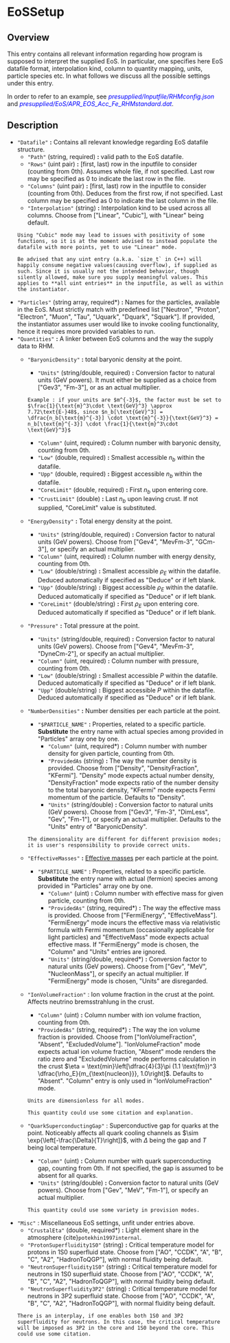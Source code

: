 # EoSSetup

## Overview

This entry contains all relevant information regarding how program is supposed to interpret the supplied EoS. In particular, one specifies here EoS datafile format, interpolation kind, column to quantity mapping, units, particle species etc. In what follows we discuss all the possible settings under this entry.

In order to refer to an example, see <span style="color:blue">_presupplied/Inputfile/RHMconfig.json_</span> and <span style="color:blue">_presupplied/EoS/APR_EOS_Acc_Fe_RHMstandard.dat_</span>.

## Description

- `"Datafile"` **:** Contains all relevant knowledge regarding EoS datafile structure.
    - `"Path"` (string, required) **:** valid path to the EoS datafile.
    - `"Rows"` (uint pair) **:** [first, last) row in the inputfile to consider (counting from 0th). Assumes whole file, if not specified. Last row may be specified as 0 to indicate the last row in the file.
    - `"Columns"` (uint pair) **:** [first, last) row in the inputfile to consider (counting from 0th). Deduces from the first row, if not specified. Last column may be specified as 0 to indicate the last column in the file.
    - `"Interpolation"` (string) **:** Interpolation kind to be used across all columns. Choose from ["Linear", "Cubic"], with "Linear" being default. 
    ```{warning}
    Using "Cubic" mode may lead to issues with positivity of some functions, so it is at the moment advised to instead populate the datafile with more points, yet to use "Linear" mode.
    ```
    ```{warning}
    Be advised that any uint entry (a.k.a. `size_t` in C++) will happily consume negative values(causing overflow), if supplied as such. Since it is usually not the intended behavior, though silently allowed, make sure you supply meaningful values. This applies to **all uint entries** in the inputfile, as well as within the instantiator.
    ```
- `"Particles"` (string array, required*) **:** Names for the particles, available in the EoS. Must strictly match with predefined list ["Neutron", "Proton", "Electron", "Muon", "Tau", "Uquark", "Dquark", "Squark"]. If provided, the instantiator assumes user would like to invoke cooling functionality, hence it requires more provided variables to run.
- `"Quantities"` **:** A linker between EoS columns and the way the supply data to RHM.
    - `"BaryonicDensity"` **:** total baryonic density at the point.
        - `"Units"` (string/double, required) **:** Conversion factor to natural units (GeV powers). It must either be supplied as a choice from ["Gev3", "Fm-3"], or as an actual multiplier.
        ```{note}
        Example : if your units are $m^{-3}$, the factor must be set to $\frac{1}{\text{m}^3\cdot \text{GeV}^3} \approx 7.72\text{E-}48$, since $n_b[\text{GeV}^3] = \dfrac{n_b[\text{m}^{-3}] \cdot \text{m}^{-3}}{\text{GeV}^3} = n_b[\text{m}^{-3}] \cdot \frac{1}{\text{m}^3\cdot \text{GeV}^3}$
        ```
        - `"Column"` (uint, required) **:** Column number with baryonic density, counting from 0th.
        - `"Low"` (double, required) **:** Smallest accessible $n_b$ within the datafile.
        - `"Upp"` (double, required) **:** Biggest accessible $n_b$ within the datafile.
        - `"CoreLimit"` (double, required) **:** First $n_b$ upon entering core.
        - `"CrustLimit"` (double) **:** Last $n_b$ upon leaving crust. If not supplied, "CoreLimit" value is substituted.
    - `"EnergyDensity"` **:** Total energy density at the point.
        - `"Units"` (string/double, required) **:** Conversion factor to natural units (GeV powers). Choose from ["Gev4", "MevFm-3", "GCm-3"], or specify an actual multiplier.
        - `"Column"` (uint, required) **:** Column number with energy density, counting from 0th.
        - `"Low"` (double/string) **:** Smallest accessible $\rho_E$ within the datafile. Deduced automatically if specified as "Deduce" or if left blank.
        - `"Upp"` (double/string) **:** Biggest accessible $\rho_E$ within the datafile. Deduced automatically if specified as "Deduce" or if left blank.
        - `"CoreLimit"` (double/string) **:** First $\rho_E$ upon entering core. Deduced automatically if specified as "Deduce" or if left blank.
    - `"Pressure"` **:** Total pressure at the point.
        - `"Units"` (string/double, required) **:** Conversion factor to natural units (GeV powers). Choose from ["Gev4", "MevFm-3", "DyneCm-2"], or specify an actual multiplier.
        - `"Column"` (uint, required) **:** Column number with pressure, counting from 0th.
        - `"Low"` (double/string) **:** Smallest accessible $P$ within the datafile. Deduced automatically if specified as "Deduce" or if left blank.
        - `"Upp"` (double/string) **:** Biggest accessible $P$ within the datafile. Deduced automatically if specified as "Deduce" or if left blank.
    - `"NumberDensities"` **:** Number densities per each particle at the point.
        - `"$PARTICLE_NAME"` **:** Properties, related to a specific particle. **Substitute** the entry name with actual species among provided in "Particles" array one by one.
            - `"Column"` (uint, required*) **:** Column number with number density for given particle, counting from 0th.
            - `"ProvidedAs` (string) **:** The way the number density is provided. Choose from ["Density", "DensityFraction", "KFermi"]. "Density" mode expects actual number density, "DensityFraction" mode expects ratio of the number density to the total baryonic density, "KFermi" mode expects Fermi momentum of the particle. Defaults to "Density".
            - `"Units"` (string/double) **:** Conversion factor to natural units (GeV powers). Choose from ["Gev3", "Fm-3", "DimLess", "Gev", "Fm-1"], or specify an actual multiplier. Defaults to the "Units" entry of "BaryonicDensity".
        
        ```{warning}
        The dimensionality are different for different provision modes; it is user's responsibility to provide correct units.
        ```
    - `"EffectiveMasses"` **:** [Effective masses](https://en.wikipedia.org/wiki/Effective_mass_(solid-state_physics)) per each particle at the point.
        - `"$PARTICLE_NAME"` **:** Properties, related to a specific particle. **Substitute** the entry name with actual (fermion) species among provided in "Particles" array one by one.
            - `"Column"` (uint) **:** Column number with effective mass for given particle, counting from 0th.
            - `"ProvidedAs"` (string, required*) **:** The way the effective mass is provided. Choose from ["FermiEnergy", "EffectiveMass"]. "FermiEnergy" mode incurs the effective mass via relativistic formula with Fermi momentum (occasionally applicable for light particles) and "EffectiveMass" mode expects actual effective mass. If "FermiEnergy" mode is chosen, the "Column" and "Units" entries are ignored.
            - `"Units"` (string/double, required*) **:** Conversion factor to natural units (GeV powers). Choose from ["Gev", "MeV", "NucleonMass"], or specify an actual multiplier. If "FermiEnergy" mode is chosen, "Units" are disregarded.
            
    - `"IonVolumeFraction"` : Ion volume fraction in the crust at the point. Affects neutrino bremsstrahlung in the crust.
        - `"Column"` (uint) **:** Column number with ion volume fraction, counting from 0th.
        - `"ProvidedAs"` (string, required*) **:** The way the ion volume fraction is provided. Choose from ["IonVolumeFraction", "Absent", "ExcludedVolume"]. "IonVolumeFraction" mode expects actual ion volume fraction, "Absent" mode renders the ratio zero and "ExcludedVolume" mode performs calculation in the crust
        $\eta = \text{min}\left[\dfrac{4}{3}\pi (1.1 \text{fm})^3 \dfrac{\rho_E}{m_{\text{nucleon}}}, 1.0\right]$. Defaults to "Absent". "Column" entry is only used in "IonVolumeFraction" mode.
        ```{note}
        Units are dimensionless for all modes.
        ```
        ```{admonition} devnote
        This quantity could use some citation and explanation. 
        ```
    - `"QuarkSuperconductingGap"` : Superconductive gap for quarks at the point. Noticeably affects all quark cooling channels as $\sim \exp{\left[-\frac{\Delta}{T}\right]}$, with $\Delta$ being the gap and $T$ being local temperature. 
        - `"Column"` (uint) **:** Column number with quark superconducting gap, counting from 0th. If not specified, the gap is assumed to be absent for all quarks.
        - `"Units"` (string/double) **:** Conversion factor to natural units (GeV powers). Choose from ["Gev", "MeV", "Fm-1"], or specify an actual multiplier. 
        ```{admonition} devnote
        This quantity could use some variety in provision modes.
        ```
- `"Misc"` : Miscellaneous EoS settings, unfit under entries above.
    - `"CrustalEta"` (double, required*) **:** Light element share in the atmosphere {cite}`potekhin1997internal`.
    - `"ProtonSuperfluidity1S0"` (string) **:** Critical temperature model for protons in 1S0 superfluid state. Choose from ["AO", "CCDK", "A", "B", "C", "A2", "HadronToQGP"], with normal fluidity being default.
    - `"NeutronSuperfluidity1S0"` (string) **:** Critical temperature model for neutrons in 1S0 superfluid state. Choose from ["AO", "CCDK", "A", "B", "C", "A2", "HadronToQGP"], with normal fluidity being default.
    - `"NeutronSuperfluidity3P2"` (string) **:** Critical temperature model for neutrons in 3P2 superfluid state. Choose from ["AO", "CCDK", "A", "B", "C", "A2", "HadronToQGP"], with normal fluidity being default.
    ```{note}
    There is an interplay, if one enables both 1S0 and 3P2 superfluidity for neutrons. In this case, the critical temperature will be imposed as 3P2 in the core and 1S0 beyond the core. This could use some citation.
    ```

